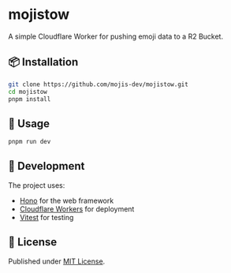 # mojistow

A simple Cloudflare Worker for pushing emoji data to a R2 Bucket.

## 📦 Installation

```sh
git clone https://github.com/mojis-dev/mojistow.git
cd mojistow
pnpm install
```

## 🚀 Usage

```sh
pnpm run dev
```

## 🔧 Development

The project uses:

- [Hono](https://hono.dev/) for the web framework
- [Cloudflare Workers](https://workers.cloudflare.com/) for deployment
- [Vitest](https://vitest.dev/) for testing

## 📄 License

Published under [MIT License](./LICENSE).
